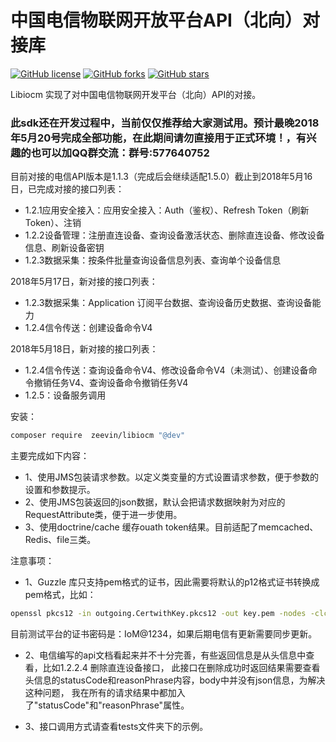 中国电信物联网开放平台API（北向）对接库
=======================

[![GitHub license](https://img.shields.io/github/license/zeevin/libiocm.svg)](https://github.com/zeevin/libiocm/blob/master/LICENSE)
[![GitHub forks](https://img.shields.io/github/forks/zeevin/libiocm.svg)](https://github.com/zeevin/libiocm/network)
[![GitHub stars](https://img.shields.io/github/stars/zeevin/libiocm.svg)](https://github.com/zeevin/libiocm/stargazers)

Libiocm 实现了对中国电信物联网开发平台（北向）API的对接。

### 此sdk还在开发过程中，当前仅仅推荐给大家测试用。预计最晚2018年5月20号完成全部功能，在此期间请勿直接用于正式环境！，有兴趣的也可以加QQ群交流：群号:577640752


目前对接的电信API版本是1.1.3（完成后会继续适配1.5.0）截止到2018年5月16日，已完成对接的接口列表：
- 1.2.1应用安全接入：应用安全接入：Auth（鉴权）、Refresh Token（刷新Token）、注销
- 1.2.2设备管理：注册直连设备、查询设备激活状态、删除直连设备、修改设备信息、刷新设备密钥
- 1.2.3数据采集：按条件批量查询设备信息列表、查询单个设备信息


2018年5月17日，新对接的接口列表：
- 1.2.3数据采集：Application 订阅平台数据、查询设备历史数据、查询设备能力
- 1.2.4信令传送：创建设备命令V4

2018年5月18日，新对接的接口列表：
- 1.2.4信令传送：查询设备命令V4、修改设备命令V4（未测试）、创建设备命令撤销任务V4、查询设备命令撤销任务V4
- 1.2.5：设备服务调用

安装：
```bash
composer require  zeevin/libiocm "@dev"
```

主要完成如下内容：

- 1、使用JMS包装请求参数。以定义类变量的方式设置请求参数，便于参数的设置和参数提示。
- 2、使用JMS包装返回的json数据，默认会把请求数据映射为对应的RequestAttribute类，便于进一步使用。
- 3、使用doctrine/cache 缓存ouath token结果。目前适配了memcached、Redis、file三类。

注意事项：
- 1、Guzzle 库只支持pem格式的证书，因此需要将默认的p12格式证书转换成pem格式，比如：
```bash
openssl pkcs12 -in outgoing.CertwithKey.pkcs12 -out key.pem -nodes -clcerts
```
目前测试平台的证书密码是：IoM@1234，如果后期电信有更新需要同步更新。

- 2、电信编写的api文档看起来并不十分完善，有些返回信息是从头信息中查看，比如1.2.2.4 删除直连设备接口，
此接口在删除成功时返回结果需要查看头信息的statusCode和reasonPhrase内容，body中并没有json信息，为解决这种问题，
我在所有的请求结果中都加入了"statusCode"和"reasonPhrase"属性。

- 3、接口调用方式请查看tests文件夹下的示例。